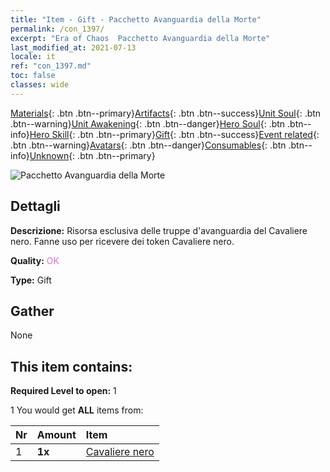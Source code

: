 ```yaml
---
title: "Item - Gift - Pacchetto Avanguardia della Morte"
permalink: /con_1397/
excerpt: "Era of Chaos  Pacchetto Avanguardia della Morte"
last_modified_at: 2021-07-13
locale: it
ref: "con_1397.md"
toc: false
classes: wide
---
```

 [Materials](/ItemsIT/){: .btn .btn--primary}[Artifacts](/ItemsIT/Artifacts/){: .btn .btn--success}[Unit Soul](/ItemsIT/UnitSoul/){: .btn .btn--warning}[Unit Awakening](/ItemsIT/UnitAwakening/){: .btn .btn--danger}[Hero Soul](/ItemsIT/HeroSoul/){: .btn .btn--info}[Hero Skill](/ItemsIT/HeroSkill/){: .btn .btn--primary}[Gift](/ItemsIT/Gift/){: .btn .btn--success}[Event related](/ItemsIT/Events/){: .btn .btn--warning}[Avatars](/ItemsIT/Avatars/){: .btn .btn--danger}[Consumables](/ItemsIT/Consumables/){: .btn .btn--info}[Unknown](/ItemsIT/Unknown/){: .btn .btn--primary}

 ![Pacchetto Avanguardia della Morte](/images/t/i_907011.png)

## Dettagli
 **Descrizione:** Risorsa esclusiva delle truppe d'avanguardia del Cavaliere nero. Fanne uso per ricevere dei token Cavaliere nero.

 **Quality:** <span style="color: #DA70D6">OK</span>

 **Type:** Gift

## Gather

  None

## This item contains:

 **Required Level to open:** 1

 1 You would get **ALL** items  from:

  | Nr | Amount |     Item    |
  |:---|:-------|:------------|
  | 1 |  **1x** | [Cavaliere nero](/ItemsIT/unt_213/) |  | 
